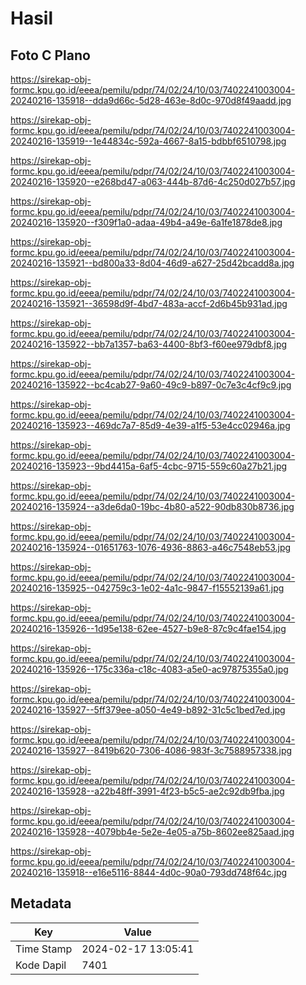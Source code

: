 # Hasil

## Foto C Plano

https://sirekap-obj-formc.kpu.go.id/eeea/pemilu/pdpr/74/02/24/10/03/7402241003004-20240216-135918--dda9d66c-5d28-463e-8d0c-970d8f49aadd.jpg

https://sirekap-obj-formc.kpu.go.id/eeea/pemilu/pdpr/74/02/24/10/03/7402241003004-20240216-135919--1e44834c-592a-4667-8a15-bdbbf6510798.jpg

https://sirekap-obj-formc.kpu.go.id/eeea/pemilu/pdpr/74/02/24/10/03/7402241003004-20240216-135920--e268bd47-a063-444b-87d6-4c250d027b57.jpg

https://sirekap-obj-formc.kpu.go.id/eeea/pemilu/pdpr/74/02/24/10/03/7402241003004-20240216-135920--f309f1a0-adaa-49b4-a49e-6a1fe1878de8.jpg

https://sirekap-obj-formc.kpu.go.id/eeea/pemilu/pdpr/74/02/24/10/03/7402241003004-20240216-135921--bd800a33-8d04-46d9-a627-25d42bcadd8a.jpg

https://sirekap-obj-formc.kpu.go.id/eeea/pemilu/pdpr/74/02/24/10/03/7402241003004-20240216-135921--36598d9f-4bd7-483a-accf-2d6b45b931ad.jpg

https://sirekap-obj-formc.kpu.go.id/eeea/pemilu/pdpr/74/02/24/10/03/7402241003004-20240216-135922--bb7a1357-ba63-4400-8bf3-f60ee979dbf8.jpg

https://sirekap-obj-formc.kpu.go.id/eeea/pemilu/pdpr/74/02/24/10/03/7402241003004-20240216-135922--bc4cab27-9a60-49c9-b897-0c7e3c4cf9c9.jpg

https://sirekap-obj-formc.kpu.go.id/eeea/pemilu/pdpr/74/02/24/10/03/7402241003004-20240216-135923--469dc7a7-85d9-4e39-a1f5-53e4cc02946a.jpg

https://sirekap-obj-formc.kpu.go.id/eeea/pemilu/pdpr/74/02/24/10/03/7402241003004-20240216-135923--9bd4415a-6af5-4cbc-9715-559c60a27b21.jpg

https://sirekap-obj-formc.kpu.go.id/eeea/pemilu/pdpr/74/02/24/10/03/7402241003004-20240216-135924--a3de6da0-19bc-4b80-a522-90db830b8736.jpg

https://sirekap-obj-formc.kpu.go.id/eeea/pemilu/pdpr/74/02/24/10/03/7402241003004-20240216-135924--01651763-1076-4936-8863-a46c7548eb53.jpg

https://sirekap-obj-formc.kpu.go.id/eeea/pemilu/pdpr/74/02/24/10/03/7402241003004-20240216-135925--042759c3-1e02-4a1c-9847-f15552139a61.jpg

https://sirekap-obj-formc.kpu.go.id/eeea/pemilu/pdpr/74/02/24/10/03/7402241003004-20240216-135926--1d95e138-62ee-4527-b9e8-87c9c4fae154.jpg

https://sirekap-obj-formc.kpu.go.id/eeea/pemilu/pdpr/74/02/24/10/03/7402241003004-20240216-135926--175c336a-c18c-4083-a5e0-ac97875355a0.jpg

https://sirekap-obj-formc.kpu.go.id/eeea/pemilu/pdpr/74/02/24/10/03/7402241003004-20240216-135927--5ff379ee-a050-4e49-b892-31c5c1bed7ed.jpg

https://sirekap-obj-formc.kpu.go.id/eeea/pemilu/pdpr/74/02/24/10/03/7402241003004-20240216-135927--8419b620-7306-4086-983f-3c7588957338.jpg

https://sirekap-obj-formc.kpu.go.id/eeea/pemilu/pdpr/74/02/24/10/03/7402241003004-20240216-135928--a22b48ff-3991-4f23-b5c5-ae2c92db9fba.jpg

https://sirekap-obj-formc.kpu.go.id/eeea/pemilu/pdpr/74/02/24/10/03/7402241003004-20240216-135928--4079bb4e-5e2e-4e05-a75b-8602ee825aad.jpg

https://sirekap-obj-formc.kpu.go.id/eeea/pemilu/pdpr/74/02/24/10/03/7402241003004-20240216-135918--e16e5116-8844-4d0c-90a0-793dd748f64c.jpg


## Metadata

| Key        | Value               |
| ---------- | ------------------- |
| Time Stamp | 2024-02-17 13:05:41 |
| Kode Dapil | 7401                |



